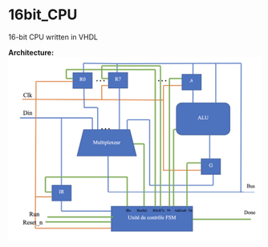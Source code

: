 # 16bit_CPU
16-bit CPU written in VHDL

**Architecture:** 
![Architecture du CPU ](Architecture/Architecture_CPU.png?raw=true "Title")
